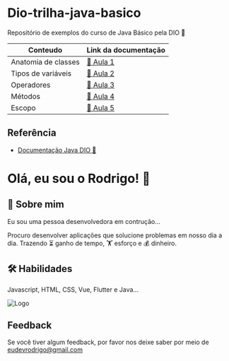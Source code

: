 # Dio-trilha-java-basico
Repositório de exemplos do curso de Java Básico pela DIO 💜

|Conteudo| Link da documentação|
----------|----------------------
|Anatomia de classes|[🔗 Aula 1](https://felipe-aguiar.gitbook.io/dio-java/gitbook/sintaxe/anatomia-das-classes)|
|Tipos de variáveis|[🔗 Aula 2](https://felipe-aguiar.gitbook.io/dio-java/gitbook/sintaxe/variaveis)|
|Operadores|[🔗  Aula 3](https://felipe-aguiar.gitbook.io/dio-java/gitbook/sintaxe/operadores)|
|Métodos|[🔗  Aula 4](https://felipe-aguiar.gitbook.io/dio-java/gitbook/sintaxe/metodos)|
|Escopo|[🔗  Aula 5](https://felipe-aguiar.gitbook.io/dio-java/gitbook/sintaxe/escopo)|


## Referência

 - [Documentação Java DIO 💜](https://felipe-aguiar.gitbook.io/dio-java)
 

# Olá, eu sou o Rodrigo! 👋

## 🚀 Sobre mim
Eu sou uma pessoa desenvolvedora em contrução...

Procuro desenvolver aplicações que solucione problemas em nosso dia a dia. Trazendo ⏳ ganho de tempo, 🏋️ esforço e 💰 dinheiro.




## 🛠 Habilidades
Javascript, HTML, CSS, Vue, Flutter e Java...


![Logo](https://i.ibb.co/rGPctNzN/19d4ae8f-ff4b-4f3c-8e71-332a73f89c4d.jpg)


## Feedback

Se você tiver algum feedback, por favor nos deixe saber por meio de eudevrodrigo@gmail.com

